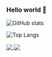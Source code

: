 ### Hello world 👋

<!-- https://github.com/anuraghazra/github-readme-stats/blob/master/themes/README.md -->

![GitHub stats](https://github-readme-stats.vercel.app/api/?username=jcaillon&include_all_commits=true&show_icons=true&theme=default)

![Top Langs](https://github-readme-stats.vercel.app/api/top-langs/?username=jcaillon&layout=compact&theme=default)

<a href="https://github.com/jcaillon/3P">
  <img align="center" src="https://github-readme-stats.vercel.app/api/pin/?username=jcaillon&repo=3P&show_owner=true&layout=compact&theme=default" />
</a>
<a href="https://github.com/jcaillon/valet">
  <img align="center" src="https://github-readme-stats.vercel.app/api/pin/?username=jcaillon&repo=valet&show_owner=true&layout=compact&theme=default" />
</a>
